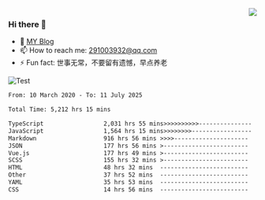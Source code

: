 <img align='right' src='https://github-readme-stats.vercel.app/api?username=niaogege&show_icons=true&theme=radical'/>

### Hi there 👋

- 🌱 [MY Blog](https://bythewayer.com/)
- 📫 How to reach me: 291003932@qq.com
- ⚡ Fun fact:  世事无常，不要留有遗憾，早点养老

![Test](https://github-readme-stats.vercel.app/api/top-langs/?username=niaogege&layout=compact)

<!--START_SECTION:waka-->

```txt
From: 10 March 2020 - To: 11 July 2025

Total Time: 5,212 hrs 15 mins

TypeScript                 2,031 hrs 55 mins>>>>>>>>>>---------------   38.98 %
JavaScript                 1,564 hrs 15 mins>>>>>>>>-----------------   30.01 %
Markdown                   916 hrs 56 mins >>>>---------------------   17.59 %
JSON                       177 hrs 56 mins >------------------------   03.41 %
Vue.js                     177 hrs 49 mins >------------------------   03.41 %
SCSS                       155 hrs 32 mins >------------------------   02.98 %
HTML                       48 hrs 32 mins  -------------------------   00.93 %
Other                      37 hrs 52 mins  -------------------------   00.73 %
YAML                       35 hrs 53 mins  -------------------------   00.69 %
CSS                        14 hrs 56 mins  -------------------------   00.29 %
```

<!--END_SECTION:waka-->
